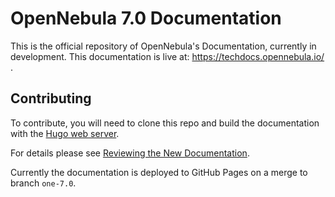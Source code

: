 
# OpenNebula 7.0 Documentation

This is the official repository of OpenNebula's Documentation, currently in development. This
documentation is live at: https://techdocs.opennebula.io/ .

## Contributing

To contribute, you will need to clone this repo and build the documentation with the [Hugo web server](https://gohugo.io/).

For details please see [Reviewing the New Documentation](https://github.com/OpenNebula/one-infra/wiki/doc_review_guide).

Currently the documentation is deployed to GitHub Pages on a merge to branch `one-7.0`.
